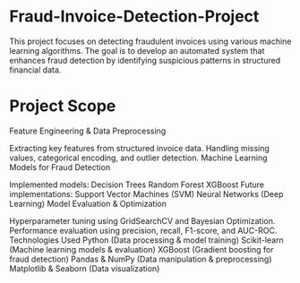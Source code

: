# Fraud-Invoice-Detection-Project

This project focuses on detecting fraudulent invoices using various machine learning algorithms. The goal is to develop an automated system that enhances fraud detection by identifying suspicious patterns in structured financial data.

# Project Scope
Feature Engineering & Data Preprocessing

Extracting key features from structured invoice data.
Handling missing values, categorical encoding, and outlier detection.
Machine Learning Models for Fraud Detection

Implemented models:
Decision Trees
Random Forest
XGBoost
Future implementations:
Support Vector Machines (SVM)
Neural Networks (Deep Learning)
Model Evaluation & Optimization

Hyperparameter tuning using GridSearchCV and Bayesian Optimization.
Performance evaluation using precision, recall, F1-score, and AUC-ROC.
Technologies Used
Python (Data processing & model training)
Scikit-learn (Machine learning models & evaluation)
XGBoost (Gradient boosting for fraud detection)
Pandas & NumPy (Data manipulation & preprocessing)
Matplotlib & Seaborn (Data visualization)
